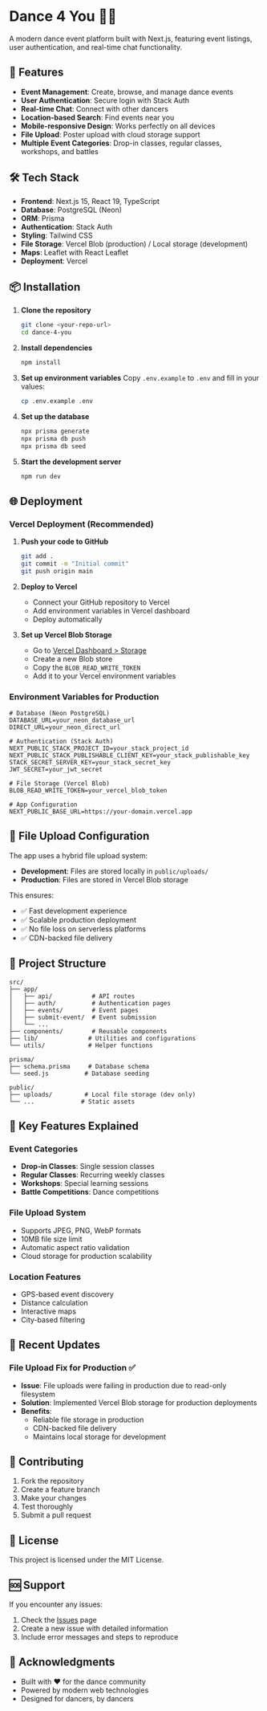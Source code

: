 # Dance 4 You 💃🕺

A modern dance event platform built with Next.js, featuring event listings, user authentication, and real-time chat functionality.

## 🚀 Features

- **Event Management**: Create, browse, and manage dance events
- **User Authentication**: Secure login with Stack Auth
- **Real-time Chat**: Connect with other dancers
- **Location-based Search**: Find events near you
- **Mobile-responsive Design**: Works perfectly on all devices
- **File Upload**: Poster upload with cloud storage support
- **Multiple Event Categories**: Drop-in classes, regular classes, workshops, and battles

## 🛠️ Tech Stack

- **Frontend**: Next.js 15, React 19, TypeScript
- **Database**: PostgreSQL (Neon)
- **ORM**: Prisma
- **Authentication**: Stack Auth
- **Styling**: Tailwind CSS
- **File Storage**: Vercel Blob (production) / Local storage (development)
- **Maps**: Leaflet with React Leaflet
- **Deployment**: Vercel

## 📦 Installation

1. **Clone the repository**
   ```bash
   git clone <your-repo-url>
   cd dance-4-you
   ```

2. **Install dependencies**
   ```bash
   npm install
   ```

3. **Set up environment variables**
   Copy `.env.example` to `.env` and fill in your values:
   ```bash
   cp .env.example .env
   ```

4. **Set up the database**
   ```bash
   npx prisma generate
   npx prisma db push
   npx prisma db seed
   ```

5. **Start the development server**
   ```bash
   npm run dev
   ```

## 🌐 Deployment

### Vercel Deployment (Recommended)

1. **Push your code to GitHub**
   ```bash
   git add .
   git commit -m "Initial commit"
   git push origin main
   ```

2. **Deploy to Vercel**
   - Connect your GitHub repository to Vercel
   - Add environment variables in Vercel dashboard
   - Deploy automatically

3. **Set up Vercel Blob Storage**
   - Go to [Vercel Dashboard > Storage](https://vercel.com/dashboard/stores)
   - Create a new Blob store
   - Copy the `BLOB_READ_WRITE_TOKEN`
   - Add it to your Vercel environment variables

### Environment Variables for Production

```env
# Database (Neon PostgreSQL)
DATABASE_URL=your_neon_database_url
DIRECT_URL=your_neon_direct_url

# Authentication (Stack Auth)
NEXT_PUBLIC_STACK_PROJECT_ID=your_stack_project_id
NEXT_PUBLIC_STACK_PUBLISHABLE_CLIENT_KEY=your_stack_publishable_key
STACK_SECRET_SERVER_KEY=your_stack_secret_key
JWT_SECRET=your_jwt_secret

# File Storage (Vercel Blob)
BLOB_READ_WRITE_TOKEN=your_vercel_blob_token

# App Configuration
NEXT_PUBLIC_BASE_URL=https://your-domain.vercel.app
```

## 🔧 File Upload Configuration

The app uses a hybrid file upload system:

- **Development**: Files are stored locally in `public/uploads/`
- **Production**: Files are stored in Vercel Blob storage

This ensures:
- ✅ Fast development experience
- ✅ Scalable production deployment
- ✅ No file loss on serverless platforms
- ✅ CDN-backed file delivery

## 📁 Project Structure

```
src/
├── app/
│   ├── api/           # API routes
│   ├── auth/          # Authentication pages
│   ├── events/        # Event pages
│   ├── submit-event/  # Event submission
│   └── ...
├── components/        # Reusable components
├── lib/              # Utilities and configurations
└── utils/            # Helper functions

prisma/
├── schema.prisma     # Database schema
└── seed.js          # Database seeding

public/
├── uploads/         # Local file storage (dev only)
└── ...             # Static assets
```

## 🎯 Key Features Explained

### Event Categories
- **Drop-in Classes**: Single session classes
- **Regular Classes**: Recurring weekly classes
- **Workshops**: Special learning sessions
- **Battle Competitions**: Dance competitions

### File Upload System
- Supports JPEG, PNG, WebP formats
- 10MB file size limit
- Automatic aspect ratio validation
- Cloud storage for production scalability

### Location Features
- GPS-based event discovery
- Distance calculation
- Interactive maps
- City-based filtering

## 🚀 Recent Updates

### File Upload Fix for Production ✅
- **Issue**: File uploads were failing in production due to read-only filesystem
- **Solution**: Implemented Vercel Blob storage for production deployments
- **Benefits**: 
  - Reliable file storage in production
  - CDN-backed file delivery
  - Maintains local storage for development

## 🤝 Contributing

1. Fork the repository
2. Create a feature branch
3. Make your changes
4. Test thoroughly
5. Submit a pull request

## 📝 License

This project is licensed under the MIT License.

## 🆘 Support

If you encounter any issues:

1. Check the [Issues](https://github.com/your-username/dance-4-you/issues) page
2. Create a new issue with detailed information
3. Include error messages and steps to reproduce

## 🎉 Acknowledgments

- Built with ❤️ for the dance community
- Powered by modern web technologies
- Designed for dancers, by dancers
